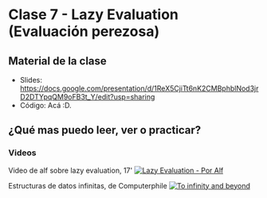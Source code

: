 # Clase 7 - Lazy Evaluation (Evaluación perezosa)

## Material de la clase

- Slides: https://docs.google.com/presentation/d/1ReX5CjiTt6nK2CMBphblNod3jrD2DTYpqQM9oFB3t_Y/edit?usp=sharing
- Código: Acá :D.

## ¿Qué mas puedo leer, ver o practicar?

### Videos

Video de alf sobre lazy evaluation, 17'
[![Lazy Evaluation - Por Alf](https://img.youtube.com/vi/wZ0pBezum58/0.jpg)](https://youtu.be/wZ0pBezum58 "Lazy Evaluation - Por Alf")

Estructuras de datos infinitas, de Computerphile
[![To infinity and beyond](https://img.youtube.com/vi/bnRNiE_OVWA/0.jpg)](https://youtu.be/bnRNiE_OVWA "To infinity and beyond")
